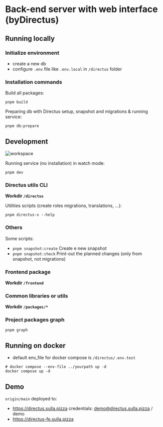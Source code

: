 # Back-end server with web interface (byDirectus)

## Running locally

### Initialize environment

- create a new db
- configure `.env` file like `.env.local` in `/directus` folder

### Installation commands

Build all packages:

```
pnpm build
```

Preparing db with Directus setup, snapshot and migrations & running service:

```
pnpm db:prepare
```

## Development

![workspace](workspace.png)

Running service (no installation) in watch mode:

```
pnpm dev
```

### Directus utils CLI

**Workdir `/directus`**

Utilities scripts (create roles migrations, translations, ...):

```
pnpm directus-x --help
```

### Others

Some scripts:

- `pnpm snapshot:create` Create e new snapshot
- `pnpm snapshot:check` Print-out the planned changes (only from snapshot, not migrations)

### Frontend package

**Workdir `/frontend`**

### Common libraries or utils

**Workdir `/packages/*`**

### Project packages graph

```
pnpm graph
```

## Running on docker

- default env_file for docker compose is `/directus/.env.test`

```
# docker compose --env-file ../yourpath up -d
docker compose up -d
```

## Demo

`origin/main` deployed to:

- https://directus.sulla.pizza credentials: demo@directus.sulla.pizza / demo
- https://directus-fe.sulla.pizza
